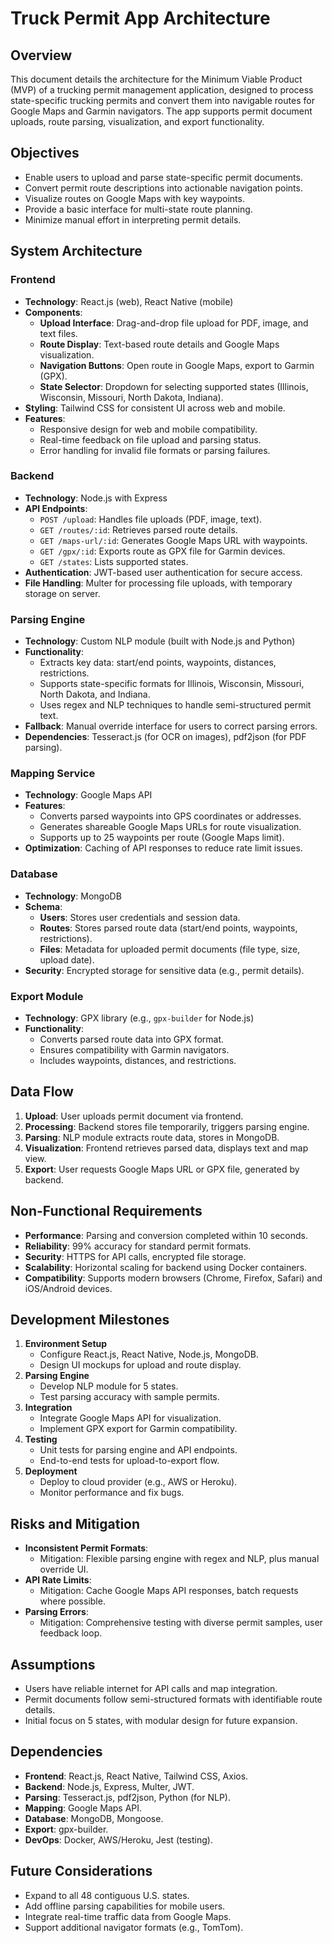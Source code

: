 # Truck Permit App Architecture

## Overview
This document details the architecture for the Minimum Viable Product (MVP) of a trucking permit management application, designed to process state-specific trucking permits and convert them into navigable routes for Google Maps and Garmin navigators. The app supports permit document uploads, route parsing, visualization, and export functionality.

## Objectives
- Enable users to upload and parse state-specific permit documents.
- Convert permit route descriptions into actionable navigation points.
- Visualize routes on Google Maps with key waypoints.
- Provide a basic interface for multi-state route planning.
- Minimize manual effort in interpreting permit details.

## System Architecture

### Frontend
- **Technology**: React.js (web), React Native (mobile)
- **Components**:
  - **Upload Interface**: Drag-and-drop file upload for PDF, image, and text files.
  - **Route Display**: Text-based route details and Google Maps visualization.
  - **Navigation Buttons**: Open route in Google Maps, export to Garmin (GPX).
  - **State Selector**: Dropdown for selecting supported states (Illinois, Wisconsin, Missouri, North Dakota, Indiana).
- **Styling**: Tailwind CSS for consistent UI across web and mobile.
- **Features**:
  - Responsive design for web and mobile compatibility.
  - Real-time feedback on file upload and parsing status.
  - Error handling for invalid file formats or parsing failures.

### Backend
- **Technology**: Node.js with Express
- **API Endpoints**:
  - `POST /upload`: Handles file uploads (PDF, image, text).
  - `GET /routes/:id`: Retrieves parsed route details.
  - `GET /maps-url/:id`: Generates Google Maps URL with waypoints.
  - `GET /gpx/:id`: Exports route as GPX file for Garmin devices.
  - `GET /states`: Lists supported states.
- **Authentication**: JWT-based user authentication for secure access.
- **File Handling**: Multer for processing file uploads, with temporary storage on server.

### Parsing Engine
- **Technology**: Custom NLP module (built with Node.js and Python)
- **Functionality**:
  - Extracts key data: start/end points, waypoints, distances, restrictions.
  - Supports state-specific formats for Illinois, Wisconsin, Missouri, North Dakota, and Indiana.
  - Uses regex and NLP techniques to handle semi-structured permit text.
- **Fallback**: Manual override interface for users to correct parsing errors.
- **Dependencies**: Tesseract.js (for OCR on images), pdf2json (for PDF parsing).

### Mapping Service
- **Technology**: Google Maps API
- **Features**:
  - Converts parsed waypoints into GPS coordinates or addresses.
  - Generates shareable Google Maps URLs for route visualization.
  - Supports up to 25 waypoints per route (Google Maps limit).
- **Optimization**: Caching of API responses to reduce rate limit issues.

### Database
- **Technology**: MongoDB
- **Schema**:
  - **Users**: Stores user credentials and session data.
  - **Routes**: Stores parsed route data (start/end points, waypoints, restrictions).
  - **Files**: Metadata for uploaded permit documents (file type, size, upload date).
- **Security**: Encrypted storage for sensitive data (e.g., permit details).

### Export Module
- **Technology**: GPX library (e.g., `gpx-builder` for Node.js)
- **Functionality**:
  - Converts parsed route data into GPX format.
  - Ensures compatibility with Garmin navigators.
  - Includes waypoints, distances, and restrictions.

## Data Flow
1. **Upload**: User uploads permit document via frontend.
2. **Processing**: Backend stores file temporarily, triggers parsing engine.
3. **Parsing**: NLP module extracts route data, stores in MongoDB.
4. **Visualization**: Frontend retrieves parsed data, displays text and map view.
5. **Export**: User requests Google Maps URL or GPX file, generated by backend.

## Non-Functional Requirements
- **Performance**: Parsing and conversion completed within 10 seconds.
- **Reliability**: 99% accuracy for standard permit formats.
- **Security**: HTTPS for API calls, encrypted file storage.
- **Scalability**: Horizontal scaling for backend using Docker containers.
- **Compatibility**: Supports modern browsers (Chrome, Firefox, Safari) and iOS/Android devices.

## Development Milestones
1. **Environment Setup** 
   - Configure React.js, React Native, Node.js, MongoDB.
   - Design UI mockups for upload and route display.
2. **Parsing Engine**
   - Develop NLP module for 5 states.
   - Test parsing accuracy with sample permits.
3. **Integration** 
   - Integrate Google Maps API for visualization.
   - Implement GPX export for Garmin compatibility.
4. **Testing**
   - Unit tests for parsing engine and API endpoints.
   - End-to-end tests for upload-to-export flow.
5. **Deployment** 
   - Deploy to cloud provider (e.g., AWS or Heroku).
   - Monitor performance and fix bugs.

## Risks and Mitigation
- **Inconsistent Permit Formats**:
  - Mitigation: Flexible parsing engine with regex and NLP, plus manual override UI.
- **API Rate Limits**:
  - Mitigation: Cache Google Maps API responses, batch requests where possible.
- **Parsing Errors**:
  - Mitigation: Comprehensive testing with diverse permit samples, user feedback loop.

## Assumptions
- Users have reliable internet for API calls and map integration.
- Permit documents follow semi-structured formats with identifiable route details.
- Initial focus on 5 states, with modular design for future expansion.

## Dependencies
- **Frontend**: React.js, React Native, Tailwind CSS, Axios.
- **Backend**: Node.js, Express, Multer, JWT.
- **Parsing**: Tesseract.js, pdf2json, Python (for NLP).
- **Mapping**: Google Maps API.
- **Database**: MongoDB, Mongoose.
- **Export**: gpx-builder.
- **DevOps**: Docker, AWS/Heroku, Jest (testing).

## Future Considerations
- Expand to all 48 contiguous U.S. states.
- Add offline parsing capabilities for mobile users.
- Integrate real-time traffic data from Google Maps.
- Support additional navigator formats (e.g., TomTom).